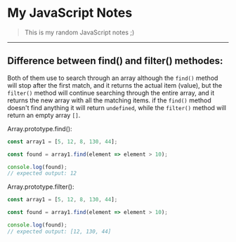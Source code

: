# My JavaScript Notes

> This is my random JavaScript notes ;)

---

## Difference between find() and filter() methodes:

Both of them use to search through an array although the `find()` method will stop after the first match, and it returns the actual item (value), but the `filter()` method will continue searching through the entire array, and it returns the new array with all the matching items. if the `find()` method doesn't find anything it will return `undefined`, while the `filter()` method will return an empty array `[]`.

Array.prototype.find():

```JavaScript
const array1 = [5, 12, 8, 130, 44];

const found = array1.find(element => element > 10);

console.log(found);
// expected output: 12
```

Array.prototype.filter():

```JavaScript
const array1 = [5, 12, 8, 130, 44];

const found = array1.find(element => element > 10);

console.log(found);
// expected output: [12, 130, 44]
```

